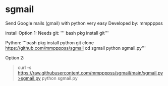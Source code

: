 # sgmail
Send Google mails (gmail) with python very easy
Developed by: mmppppss

install
Option 1:
Needs 
git: 
''' bash pkg install git'''

Python:
'''bash pkg install python
git clone https://github.com/mmppppss/sgmail
cd sgmail
python sgmail.py'''


Option 2:

>curl -s https://raw.githubusercontent.com/mmppppss/sgmail/main/sgmail.py>sgmail.py
>python sgmail.py
